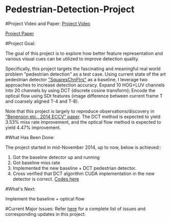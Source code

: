 # Pedestrian-Detection-Project


#Project Video and Paper:
[Project Video](http://youtu.be/Mhd-AzHhejE)

[Project Paper](https://github.com/LevinJ/Pedestrian-Detection-Project/blob/master/Pedestrian%20Detection%20Project%20Paper.pdf?raw=true)

#Project Goal:

The goal of this project is to explore how better feature representation and various visual cues can be utilized to improve detection quality.

Specifically, this project targets the fascinating and meaningful real world problem "pedestrian detection" as a test case. Using current state of the art pedestrian detector ["SquaresChnFtrs"](https://bitbucket.org/rodrigob/doppia) as a baseline, I leverage two approaches to increase detection accuracy. Expand 10 HOG+LUV channels into 20 channels by using DCT (discrete cosine transform); Encode the optical flow using SDt features (image difference between current frame T and coarsely aligned T-4 and T-8).


Note that this project is largely to reproduce observations/discovery in [“Benenson etc., 2014 ECCV” paper](http://rodrigob.github.io/documents/2014_eccvw_ten_years_of_pedestrian_detection_with_supplementary_material.pdf). The DCT method is expected to yield 3.53% miss rate improvement, and the optical flow method is expected to yield 4.47% improvement. 



#What Has Been Done:

The project started in mid-November 2014, up to now, below is achieved::

1. Got the baseline detector up and running
2. Got baseline  miss rate
3. Implemented the new baseline + DCT pedestrian detector. 
5. Cross verified that DCT algorithm CUDA implementation in the new detector is correct. [Codes here](https://github.com/LevinJ/DCT-Algorithm-Verification-Cuda-)


#What's Next:

Implement the baseline + optical flow 

#Current Major Issues:
Refer [here](https://github.com/LevinJ/Pedestrian-Detection-Project/issues) for a complete list of issues and corresponding updates in this project.
